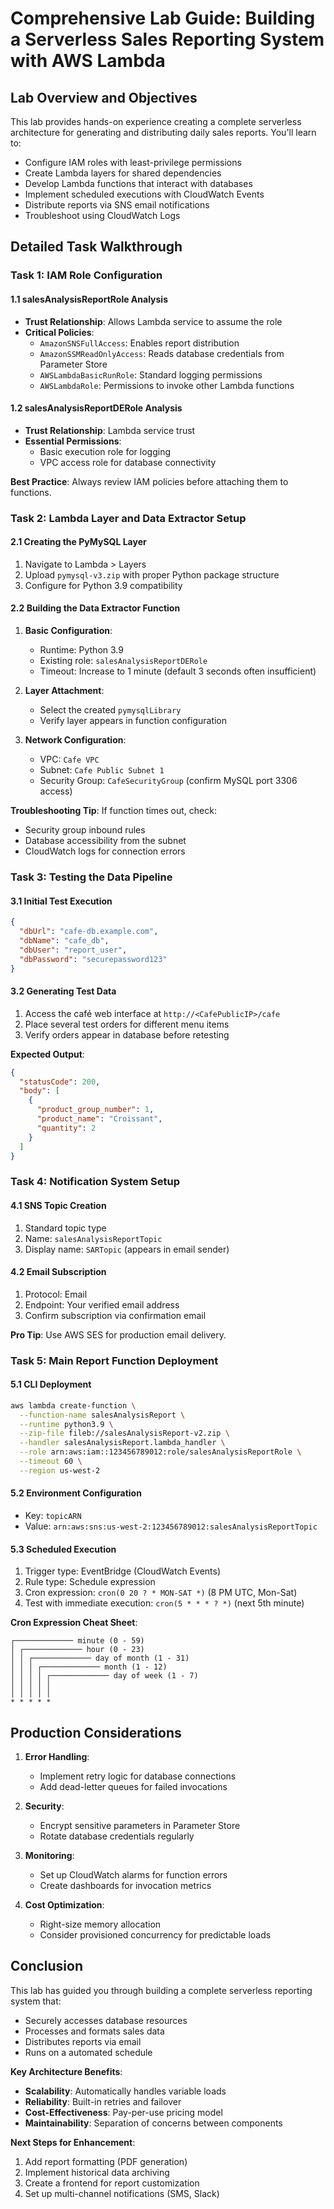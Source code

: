 # **Comprehensive Lab Guide: Building a Serverless Sales Reporting System with AWS Lambda**

## **Lab Overview and Objectives**
This lab provides hands-on experience creating a complete serverless architecture for generating and distributing daily sales reports. You'll learn to:

- Configure IAM roles with least-privilege permissions
- Create Lambda layers for shared dependencies
- Develop Lambda functions that interact with databases
- Implement scheduled executions with CloudWatch Events
- Distribute reports via SNS email notifications
- Troubleshoot using CloudWatch Logs

## **Detailed Task Walkthrough**

### **Task 1: IAM Role Configuration**
#### **1.1 salesAnalysisReportRole Analysis**
- **Trust Relationship**: Allows Lambda service to assume the role
- **Critical Policies**:
  - `AmazonSNSFullAccess`: Enables report distribution
  - `AmazonSSMReadOnlyAccess`: Reads database credentials from Parameter Store
  - `AWSLambdaBasicRunRole`: Standard logging permissions
  - `AWSLambdaRole`: Permissions to invoke other Lambda functions

#### **1.2 salesAnalysisReportDERole Analysis**
- **Trust Relationship**: Lambda service trust
- **Essential Permissions**:
  - Basic execution role for logging
  - VPC access role for database connectivity

**Best Practice**: Always review IAM policies before attaching them to functions.

### **Task 2: Lambda Layer and Data Extractor Setup**
#### **2.1 Creating the PyMySQL Layer**
1. Navigate to Lambda > Layers
2. Upload `pymysql-v3.zip` with proper Python package structure
3. Configure for Python 3.9 compatibility

#### **2.2 Building the Data Extractor Function**
1. **Basic Configuration**:
   - Runtime: Python 3.9
   - Existing role: `salesAnalysisReportDERole`
   - Timeout: Increase to 1 minute (default 3 seconds often insufficient)

2. **Layer Attachment**:
   - Select the created `pymysqlLibrary`
   - Verify layer appears in function configuration

3. **Network Configuration**:
   - VPC: `Cafe VPC`
   - Subnet: `Cafe Public Subnet 1`
   - Security Group: `CafeSecurityGroup` (confirm MySQL port 3306 access)

**Troubleshooting Tip**: If function times out, check:
- Security group inbound rules
- Database accessibility from the subnet
- CloudWatch logs for connection errors

### **Task 3: Testing the Data Pipeline**
#### **3.1 Initial Test Execution**
```json
{
  "dbUrl": "cafe-db.example.com",
  "dbName": "cafe_db",
  "dbUser": "report_user",
  "dbPassword": "securepassword123"
}
```

#### **3.2 Generating Test Data**
1. Access the café web interface at `http://<CafePublicIP>/cafe`
2. Place several test orders for different menu items
3. Verify orders appear in database before retesting

**Expected Output**:
```json
{
  "statusCode": 200,
  "body": [
    {
      "product_group_number": 1,
      "product_name": "Croissant",
      "quantity": 2
    }
  ]
}
```

### **Task 4: Notification System Setup**
#### **4.1 SNS Topic Creation**
1. Standard topic type
2. Name: `salesAnalysisReportTopic`
3. Display name: `SARTopic` (appears in email sender)

#### **4.2 Email Subscription**
1. Protocol: Email
2. Endpoint: Your verified email address
3. Confirm subscription via confirmation email

**Pro Tip**: Use AWS SES for production email delivery.

### **Task 5: Main Report Function Deployment**
#### **5.1 CLI Deployment**
```bash
aws lambda create-function \
  --function-name salesAnalysisReport \
  --runtime python3.9 \
  --zip-file fileb://salesAnalysisReport-v2.zip \
  --handler salesAnalysisReport.lambda_handler \
  --role arn:aws:iam::123456789012:role/salesAnalysisReportRole \
  --timeout 60 \
  --region us-west-2
```

#### **5.2 Environment Configuration**
- Key: `topicARN`
- Value: `arn:aws:sns:us-west-2:123456789012:salesAnalysisReportTopic`

#### **5.3 Scheduled Execution**
1. Trigger type: EventBridge (CloudWatch Events)
2. Rule type: Schedule expression
3. Cron expression: `cron(0 20 ? * MON-SAT *)` (8 PM UTC, Mon-Sat)
4. Test with immediate execution: `cron(5 * * * ? *)` (next 5th minute)

**Cron Expression Cheat Sheet**:
```
┌───────────── minute (0 - 59)
│ ┌───────────── hour (0 - 23)
│ │ ┌───────────── day of month (1 - 31)
│ │ │ ┌───────────── month (1 - 12)
│ │ │ │ ┌───────────── day of week (1 - 7)
│ │ │ │ │
│ │ │ │ │
* * * * *
```

## **Production Considerations**
1. **Error Handling**:
   - Implement retry logic for database connections
   - Add dead-letter queues for failed invocations

2. **Security**:
   - Encrypt sensitive parameters in Parameter Store
   - Rotate database credentials regularly

3. **Monitoring**:
   - Set up CloudWatch alarms for function errors
   - Create dashboards for invocation metrics

4. **Cost Optimization**:
   - Right-size memory allocation
   - Consider provisioned concurrency for predictable loads

## **Conclusion**
This lab has guided you through building a complete serverless reporting system that:
- Securely accesses database resources
- Processes and formats sales data
- Distributes reports via email
- Runs on a automated schedule

**Key Architecture Benefits**:
- **Scalability**: Automatically handles variable loads
- **Reliability**: Built-in retries and failover
- **Cost-Effectiveness**: Pay-per-use pricing model
- **Maintainability**: Separation of concerns between components

**Next Steps for Enhancement**:
1. Add report formatting (PDF generation)
2. Implement historical data archiving
3. Create a frontend for report customization
4. Set up multi-channel notifications (SMS, Slack)